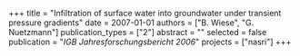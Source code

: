 +++
title = "Infiltration of surface water into groundwater under transient pressure gradients"
date = 2007-01-01
authors = ["B. Wiese", "G. Nuetzmann"]
publication_types = ["2"]
abstract = ""
selected = false
publication = "*IGB Jahresforschungsbericht 2006*"
projects = ["nasri"]
+++

